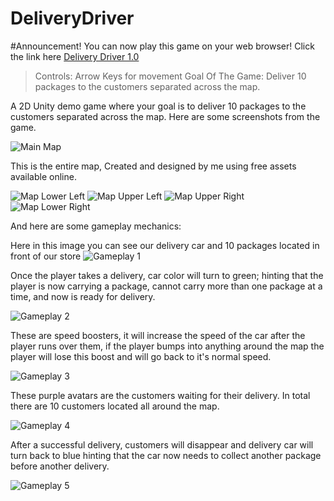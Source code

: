 # DeliveryDriver

#Announcement!
You can now play this game on your web browser! Click the link here [Delivery Driver 1.0](https://yettyo.github.io/DeliveryDriver/Build1/index.html)
> Controls: Arrow Keys for movement
> Goal Of The Game:  Deliver 10 packages to the customers separated across the map.

A 2D Unity demo game where your goal is to deliver 10 packages to the customers separated across the map. Here are some screenshots from the game.

![Main Map](https://github.com/yettyo/DeliveryDriver/blob/main/Screenshots/DD%20In-game%20screenshots/Map1.png?raw=true)

This is the entire map, Created and designed by me using free assets available online.

![Map Lower Left](https://github.com/yettyo/DeliveryDriver/blob/main/Screenshots/DD%20In-game%20screenshots/Map2.png?raw=true)
![Map Upper Left](https://github.com/yettyo/DeliveryDriver/blob/main/Screenshots/DD%20In-game%20screenshots/Map3.png?raw=true)
![Map Upper Right](https://github.com/yettyo/DeliveryDriver/blob/main/Screenshots/DD%20In-game%20screenshots/Map4.png?raw=true)
![Map Lower Right](https://github.com/yettyo/DeliveryDriver/blob/main/Screenshots/DD%20In-game%20screenshots/Map5.png?raw=true)

And here are some gameplay mechanics:

Here in this image you can see our delivery car and 10 packages located in front of our store
![Gameplay 1](https://github.com/yettyo/DeliveryDriver/blob/main/Screenshots/DD%20In-game%20screenshots/Gameplay1.png?raw=true)

Once the player takes a delivery, car color will turn to green; hinting that the player is now carrying a package, cannot carry more than one package at a time, and now is ready for delivery.

![Gameplay 2](https://github.com/yettyo/DeliveryDriver/blob/main/Screenshots/DD%20In-game%20screenshots/Gameplay2.png?raw=true)

These are speed boosters, it will increase the speed of the car after the player runs over them, if the player bumps into anything around the map the player will lose this boost and will go back to it's normal speed.

![Gameplay 3](https://github.com/yettyo/DeliveryDriver/blob/main/Screenshots/DD%20In-game%20screenshots/Gameplay3.png?raw=true)

These purple avatars are the customers waiting for their delivery. In total there are 10 customers located all around the map.

![Gameplay 4](https://github.com/yettyo/DeliveryDriver/blob/main/Screenshots/DD%20In-game%20screenshots/Gameplay4.png?raw=true)

After a successful delivery, customers will disappear and delivery car will turn back to blue hinting that the car now needs to collect another package before another delivery.

![Gameplay 5](https://github.com/yettyo/DeliveryDriver/blob/main/Screenshots/DD%20In-game%20screenshots/Gameplay5.png?raw=true)


